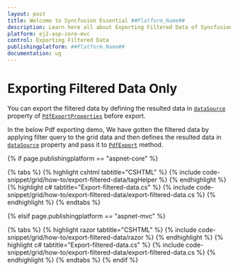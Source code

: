 ```yaml
---
layout: post
title: Welcome to Syncfusion Essential ##Platform_Name##
description: Learn here all about Exporting Filtered Data of Syncfusion Essential ##Platform_Name## widgets based on HTML5 and jQuery.
platform: ej2-asp-core-mvc
control: Exporting Filtered Data
publishingplatform: ##Platform_Name##
documentation: ug
---
```



# Exporting Filtered Data Only

You can export the filtered data by defining the resulted data in [`dataSource`](https://ej2.syncfusion.com/documentation/api/grid/pdfExportProperties/#datasource) property of [`PdfExportProperties`](https://ej2.syncfusion.com/documentation/api/grid/pdfExportProperties/#pdfexportproperties) before export.

In the below Pdf exporting demo, We have gotten the filtered data by applying filter query to the grid data and then defines the resulted data in [`dataSource`](https://ej2.syncfusion.com/documentation/api/grid/excelExportProperties/#datasource) property and pass it to [`PdfExport`](https://ej2.syncfusion.com/documentation/api/grid/#pdfexport) method.

{% if page.publishingplatform == "aspnet-core" %}

{% tabs %}
{% highlight cshtml tabtitle="CSHTML" %}
{% include code-snippet/grid/how-to/export-filtered-data/tagHelper %}
{% endhighlight %}
{% highlight c# tabtitle="Export-filtered-data.cs" %}
{% include code-snippet/grid/how-to/export-filtered-data/export-filtered-data.cs %}
{% endhighlight %}
{% endtabs %}

{% elsif page.publishingplatform == "aspnet-mvc" %}

{% tabs %}
{% highlight razor tabtitle="CSHTML" %}
{% include code-snippet/grid/how-to/export-filtered-data/razor %}
{% endhighlight %}
{% highlight c# tabtitle="Export-filtered-data.cs" %}
{% include code-snippet/grid/how-to/export-filtered-data/export-filtered-data.cs %}
{% endhighlight %}
{% endtabs %}
{% endif %}


